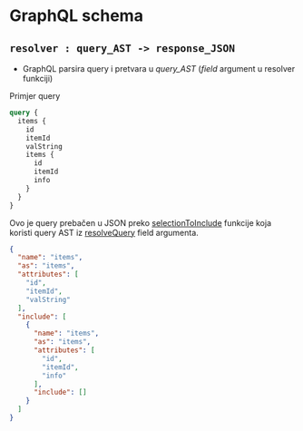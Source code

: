 # GraphQL schema

## `resolver : query_AST -> response_JSON`

- GraphQL parsira query i pretvara u _query_AST_ (_field_ argument u resolver funkciji)

Primjer query

```graphql
query {
  items {
    id
    itemId
    valString
    items {
      id
      itemId
      info
    }
  }
}
```

Ovo je query prebačen u JSON preko [selectionToInclude](./resolver.js#resolver.js-11) funkcije koja koristi query AST iz [resolveQuery](./resolver.js#resolver.js-64) field argumenta.

```json
{
  "name": "items",
  "as": "items",
  "attributes": [
    "id",
    "itemId",
    "valString"
  ],
  "include": [
    {
      "name": "items",
      "as": "items",
      "attributes": [
        "id",
        "itemId",
        "info"
      ],
      "include": []
    }
  ]
}
```

